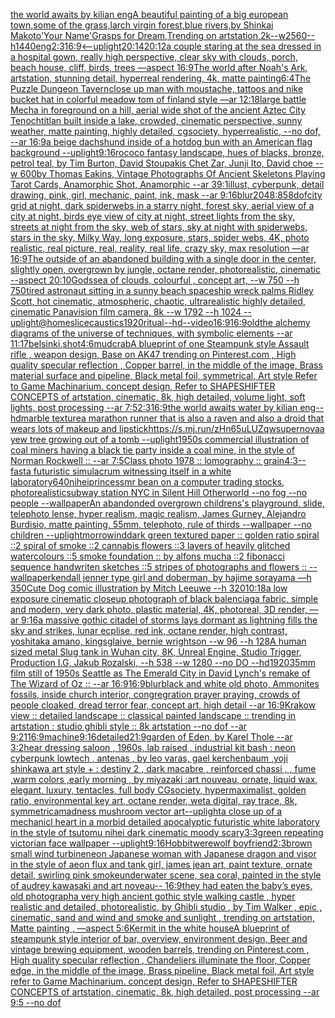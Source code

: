 [the world awaits by kilian eng](https://www.ebank.nz/aiartgenerator?category=the%2520world%2520awaits%2520by%2520kilian%2520eng)[A beautiful painting of a big european town,some of the grass,larch virgin forest,blue rivers,by Shinkai Makoto'Your Name'Grasps for Dream,Trending on artstation,2k--w2560--h1440](https://www.ebank.nz/aiartgenerator?category=A%2520beautiful%2520painting%2520of%2520a%2520big%2520european%2520town%2Csome%2520of%2520the%2520grass%2Clarch%2520virgin%2520forest%2Cblue%2520rivers%2Cby%2520Shinkai%2520Makoto%27Your%2520Name%27Grasps%2520for%2520Dream%2CTrending%2520on%2520artstation%2C2k--w2560--h1440)[eng](https://www.ebank.nz/aiartgenerator?category=eng)[2:3](https://www.ebank.nz/aiartgenerator?category=2%3A3)[16:9](https://www.ebank.nz/aiartgenerator?category=16%3A9)[<--uplight](https://www.ebank.nz/aiartgenerator?category=%3C--uplight)[20:14](https://www.ebank.nz/aiartgenerator?category=20%3A14)[20:12](https://www.ebank.nz/aiartgenerator?category=20%3A12)[a couple staring at the sea dressed in a hospital gown, really high perspective, clear sky with clouds, porch, beach house, cliff, birds, trees —aspect 16:9](https://www.ebank.nz/aiartgenerator?category=a%2520couple%2520staring%2520at%2520the%2520sea%2520dressed%2520in%2520a%2520hospital%2520gown%2C%2520really%2520high%2520perspective%2C%2520clear%2520sky%2520with%2520clouds%2C%2520porch%2C%2520beach%2520house%2C%2520cliff%2C%2520birds%2C%2520trees%2520%E2%80%94aspect%252016%3A9)[The world after Noah's Ark, artstation, stunning detail, hyperreal rendering, 4k, matte painting](https://www.ebank.nz/aiartgenerator?category=The%2520world%2520after%2520Noah%27s%2520Ark%2C%2520artstation%2C%2520stunning%2520detail%2C%2520hyperreal%2520rendering%2C%25204k%2C%2520matte%2520painting)[6:4](https://www.ebank.nz/aiartgenerator?category=6%3A4)[The Puzzle Dungeon Tavern](https://www.ebank.nz/aiartgenerator?category=The%2520Puzzle%2520Dungeon%2520Tavern)[close up man with moustache, tattoos and nike bucket hat in colorful meadow tom of finland style —ar 12:18](https://www.ebank.nz/aiartgenerator?category=close%2520up%2520man%2520with%2520moustache%2C%2520tattoos%2520and%2520nike%2520bucket%2520hat%2520in%2520colorful%2520meadow%2520tom%2520of%2520finland%2520style%2520%E2%80%94ar%252012%3A18)[large battle Mecha in foreground on a hill, aerial wide shot of the ancient Aztec City Tenochtitlan built inside a lake, crowded, cinematic perspective, sunny weather, matte painting, highly detailed, cgsociety, hyperrealistic, --no dof, --ar 16:9](https://www.ebank.nz/aiartgenerator?category=large%2520battle%2520Mecha%2520in%2520foreground%2520on%2520a%2520hill%2C%2520aerial%2520wide%2520shot%2520of%2520the%2520ancient%2520Aztec%2520City%2520Tenochtitlan%2520built%2520inside%2520a%2520lake%2C%2520crowded%2C%2520cinematic%2520perspective%2C%2520sunny%2520weather%2C%2520matte%2520painting%2C%2520highly%2520detailed%2C%2520cgsociety%2C%2520hyperrealistic%2C%2520--no%2520dof%2C%2520--ar%252016%3A9)[a beige dachshund inside of a hotdog bun with an American flag background --uplight](https://www.ebank.nz/aiartgenerator?category=a%2520beige%2520dachshund%2520inside%2520of%2520a%2520hotdog%2520bun%2520with%2520an%2520American%2520flag%2520background%2520--uplight)[9:16](https://www.ebank.nz/aiartgenerator?category=9%3A16)[rococo fantasy landscape, hues of blacks, bronze, petrol teal, by Tim Burton, David Stoupakis Chet Zar, Junji Ito, David choe --w 600](https://www.ebank.nz/aiartgenerator?category=rococo%2520fantasy%2520landscape%2C%2520hues%2520of%2520blacks%2C%2520bronze%2C%2520petrol%2520teal%2C%2520by%2520Tim%2520Burton%2C%2520David%2520Stoupakis%2520Chet%2520Zar%2C%2520Junji%2520Ito%2C%2520David%2520choe%2520--w%2520600)[by Thomas Eakins, Vintage Photographs Of Ancient Skeletons Playing Tarot Cards, Anamorphic Shot, Anamorphic --ar 39:1](https://www.ebank.nz/aiartgenerator?category=by%2520Thomas%2520Eakins%2C%2520Vintage%2520Photographs%2520Of%2520Ancient%2520Skeletons%2520Playing%2520Tarot%2520Cards%2C%2520Anamorphic%2520Shot%2C%2520Anamorphic%2520--ar%252039%3A1)[illust, cyberpunk, detail drawing, pink, girl, mechanic, paint, ink, mask --ar 9:16](https://www.ebank.nz/aiartgenerator?category=illust%2C%2520cyberpunk%2C%2520detail%2520drawing%2C%2520pink%2C%2520girl%2C%2520mechanic%2C%2520paint%2C%2520ink%2C%2520mask%2520--ar%25209%3A16)[blur](https://www.ebank.nz/aiartgenerator?category=blur)[2048:858](https://www.ebank.nz/aiartgenerator?category=2048%3A858)[dof](https://www.ebank.nz/aiartgenerator?category=dof)[city grid at night, dark spiderwebs in a starry night, forest sky, aerial view of a city at night, birds eye view of city at night, street lights from the sky, streets at night from the sky, web of stars, sky at night with spiderwebs, stars in the sky, Milky Way, long exposure, stars, spider webs, 4K, photo realistic, real picture, real, reality, real life, crazy sky, max resolution —ar 16:9](https://www.ebank.nz/aiartgenerator?category=city%2520grid%2520at%2520night%2C%2520dark%2520spiderwebs%2520in%2520a%2520starry%2520night%2C%2520forest%2520sky%2C%2520aerial%2520view%2520of%2520a%2520city%2520at%2520night%2C%2520birds%2520eye%2520view%2520of%2520city%2520at%2520night%2C%2520street%2520lights%2520from%2520the%2520sky%2C%2520streets%2520at%2520night%2520from%2520the%2520sky%2C%2520web%2520of%2520stars%2C%2520sky%2520at%2520night%2520with%2520spiderwebs%2C%2520stars%2520in%2520the%2520sky%2C%2520Milky%2520Way%2C%2520long%2520exposure%2C%2520stars%2C%2520spider%2520webs%2C%25204K%2C%2520photo%2520realistic%2C%2520real%2520picture%2C%2520real%2C%2520reality%2C%2520real%2520life%2C%2520crazy%2520sky%2C%2520max%2520resolution%2520%E2%80%94ar%252016%3A9)[The outside of an abandoned building with a single door in the center, slightly open, overgrown by jungle, octane render, photorealistic, cinematic --aspect 20:10](https://www.ebank.nz/aiartgenerator?category=The%2520outside%2520of%2520an%2520abandoned%2520building%2520with%2520a%2520single%2520door%2520in%2520the%2520center%2C%2520slightly%2520open%2C%2520overgrown%2520by%2520jungle%2C%2520octane%2520render%2C%2520photorealistic%2C%2520cinematic%2520--aspect%252020%3A10)[](https://www.ebank.nz/aiartgenerator?category=)[Gods](https://www.ebank.nz/aiartgenerator?category=Gods)[sea of clouds, colourful , concept art, --w 750 --h 750](https://www.ebank.nz/aiartgenerator?category=sea%2520of%2520clouds%2C%2520colourful%2520%2C%2520concept%2520art%2C%2520--w%2520750%2520--h%2520750)[tired astronaut sitting in a sunny beach spaceship wreck palms Ridley Scott, hot cinematic, atmospheric, chaotic, ultrarealistic highly detailed, cinematic Panavision film camera, 8k --w 1792 --h 1024 --uplight](https://www.ebank.nz/aiartgenerator?category=tired%2520astronaut%2520sitting%2520in%2520a%2520sunny%2520beach%2520spaceship%2520wreck%2520palms%2520Ridley%2520Scott%2C%2520hot%2520cinematic%2C%2520atmospheric%2C%2520chaotic%2C%2520ultrarealistic%2520highly%2520detailed%2C%2520cinematic%2520Panavision%2520film%2520camera%2C%25208k%2520--w%25201792%2520--h%25201024%2520--uplight)[@homeslice](https://www.ebank.nz/aiartgenerator?category=%40homeslice)[caustics](https://www.ebank.nz/aiartgenerator?category=caustics)[1920](https://www.ebank.nz/aiartgenerator?category=1920)[ritual](https://www.ebank.nz/aiartgenerator?category=ritual)[--hd](https://www.ebank.nz/aiartgenerator?category=--hd)[--video](https://www.ebank.nz/aiartgenerator?category=--video)[16:9](https://www.ebank.nz/aiartgenerator?category=16%3A9)[16:9](https://www.ebank.nz/aiartgenerator?category=16%3A9)[old](https://www.ebank.nz/aiartgenerator?category=old)[the alchemy diagrams of the universe of techniques, with symbolic elements --ar 11:17](https://www.ebank.nz/aiartgenerator?category=the%2520alchemy%2520diagrams%2520of%2520the%2520universe%2520of%2520techniques%2C%2520with%2520symbolic%2520elements%2520--ar%252011%3A17)[belsinki,](https://www.ebank.nz/aiartgenerator?category=belsinki%2C)[shot](https://www.ebank.nz/aiartgenerator?category=shot)[4:6](https://www.ebank.nz/aiartgenerator?category=4%3A6)[mudcrab](https://www.ebank.nz/aiartgenerator?category=mudcrab)[A blueprint of one Steampunk style Assault rifle , weapon design, Base on AK47 trending on Pinterest.com , High quality specular reflection ,  Copper  barrel, in the middle of the image, Brass material surface and pipeline,  Black metal foil, symmetrical,  Art style Refer to Game Machinarium.  concept design, Refer to SHAPESHIFTER CONCEPTS  of artstation, cinematic,  8k, high detailed,  volume light,  soft lights,  post processing    --ar 7:5](https://www.ebank.nz/aiartgenerator?category=A%2520blueprint%2520of%2520one%2520Steampunk%2520style%2520Assault%2520rifle%2520%2C%2520weapon%2520design%2C%2520Base%2520on%2520AK47%2520trending%2520on%2520Pinterest.com%2520%2C%2520High%2520quality%2520specular%2520reflection%2520%2C%2520%2520Copper%2520%2520barrel%2C%2520in%2520the%2520middle%2520of%2520the%2520image%2C%2520Brass%2520material%2520surface%2520and%2520pipeline%2C%2520%2520Black%2520metal%2520foil%2C%2520symmetrical%2C%2520%2520Art%2520style%2520Refer%2520to%2520Game%2520Machinarium.%2520%2520concept%2520design%2C%2520Refer%2520to%2520SHAPESHIFTER%2520CONCEPTS%2520%2520of%2520artstation%2C%2520cinematic%2C%2520%25208k%2C%2520high%2520detailed%2C%2520%2520volume%2520light%2C%2520%2520soft%2520lights%2C%2520%2520post%2520processing%2520%2520%2520%2520--ar%25207%3A5)[2:3](https://www.ebank.nz/aiartgenerator?category=2%3A3)[16:9](https://www.ebank.nz/aiartgenerator?category=16%3A9)[the world awaits water by kilian eng](https://www.ebank.nz/aiartgenerator?category=the%2520world%2520awaits%2520water%2520by%2520kilian%2520eng)[--hd](https://www.ebank.nz/aiartgenerator?category=--hd)[marble texture](https://www.ebank.nz/aiartgenerator?category=marble%2520texture)[a marathon runner that is also a raven and also a droid that wears lots of makeup and lipstick](https://www.ebank.nz/aiartgenerator?category=a%2520marathon%2520runner%2520that%2520is%2520also%2520a%2520raven%2520and%2520also%2520a%2520droid%2520that%2520wears%2520lots%2520of%2520makeup%2520and%2520lipstick)[<https://s.mj.run/zHn65uLUZqw>](https://www.ebank.nz/aiartgenerator?category=%3Chttps%3A//s.mj.run/zHn65uLUZqw%3E)[supernova](https://www.ebank.nz/aiartgenerator?category=supernova)[a yew tree growing out of a tomb --uplight](https://www.ebank.nz/aiartgenerator?category=a%2520yew%2520tree%2520growing%2520out%2520of%2520a%2520tomb%2520--uplight)[1950s commercial illustration of coal miners having a black tie party inside a coal mine, in the style of Norman Rockwell :: --ar 7:5](https://www.ebank.nz/aiartgenerator?category=1950s%2520commercial%2520illustration%2520of%2520coal%2520miners%2520having%2520a%2520black%2520tie%2520party%2520inside%2520a%2520coal%2520mine%2C%2520in%2520the%2520style%2520of%2520Norman%2520Rockwell%2520%3A%3A%2520--ar%25207%3A5)[Class photo 1978 :: lomography :: grain](https://www.ebank.nz/aiartgenerator?category=Class%2520photo%25201978%2520%3A%3A%2520lomography%2520%3A%3A%2520grain)[4:3](https://www.ebank.nz/aiartgenerator?category=4%3A3)[--fast](https://www.ebank.nz/aiartgenerator?category=--fast)[a futuristic simulacrum witnessing itself in a white laboratory](https://www.ebank.nz/aiartgenerator?category=a%2520futuristic%2520simulacrum%2520witnessing%2520itself%2520in%2520a%2520white%2520laboratory)[640](https://www.ebank.nz/aiartgenerator?category=640)[nihei](https://www.ebank.nz/aiartgenerator?category=nihei)[princess](https://www.ebank.nz/aiartgenerator?category=princess)[mr bean on a computer trading stocks, photorealistic](https://www.ebank.nz/aiartgenerator?category=mr%2520bean%2520on%2520a%2520computer%2520trading%2520stocks%2C%2520photorealistic)[subway station NYC in Silent Hill Otherworld --no fog --no people --wallpaper](https://www.ebank.nz/aiartgenerator?category=subway%2520station%2520NYC%2520in%2520Silent%2520Hill%2520Otherworld%2520--no%2520fog%2520--no%2520people%2520--wallpaper)[An abandonded overgrown childrens's playground, slide, telephoto lense, hyper realism, magic realism, James Gurney, Alejandro Burdisio, matte painting, 55mm, telephoto, rule of thirds --wallpaper --no children --uplight](https://www.ebank.nz/aiartgenerator?category=An%2520abandonded%2520overgrown%2520childrens%27s%2520playground%2C%2520slide%2C%2520telephoto%2520lense%2C%2520hyper%2520realism%2C%2520magic%2520realism%2C%2520James%2520Gurney%2C%2520Alejandro%2520Burdisio%2C%2520matte%2520painting%2C%252055mm%2C%2520telephoto%2C%2520rule%2520of%2520thirds%2520--wallpaper%2520--no%2520children%2520--uplight)[morrowind](https://www.ebank.nz/aiartgenerator?category=morrowind)[dark green textured paper :: golden ratio spiral ::2 spiral of smoke ::2 cannabis flowers ::3 layers of heavily glitched watercolours ::5 smoke foundation :: by alfons mucha ::2 fibonacci sequence handwriten sketches ::5 stripes of photographs and flowers :: --wallpaper](https://www.ebank.nz/aiartgenerator?category=dark%2520green%2520textured%2520paper%2520%3A%3A%2520golden%2520ratio%2520spiral%2520%3A%3A2%2520spiral%2520of%2520smoke%2520%3A%3A2%2520cannabis%2520flowers%2520%3A%3A3%2520layers%2520of%2520heavily%2520glitched%2520watercolours%2520%3A%3A5%2520smoke%2520foundation%2520%3A%3A%2520by%2520alfons%2520mucha%2520%3A%3A2%2520fibonacci%2520sequence%2520handwriten%2520sketches%2520%3A%3A5%2520stripes%2520of%2520photographs%2520and%2520flowers%2520%3A%3A%2520--wallpaper)[kendall jenner type girl and doberman, by hajime sorayama —h 350](https://www.ebank.nz/aiartgenerator?category=kendall%2520jenner%2520type%2520girl%2520and%2520doberman%2C%2520by%2520hajime%2520sorayama%2520%E2%80%94h%2520350)[Cute Dog comic illustration by Mitch Leeuwe --h 320](https://www.ebank.nz/aiartgenerator?category=Cute%2520Dog%2520comic%2520illustration%2520by%2520Mitch%2520Leeuwe%2520--h%2520320)[10:18](https://www.ebank.nz/aiartgenerator?category=10%3A18)[a low exposure cinematic closeup photograph of black balenciaga fabric, simple and modern, very dark photo, plastic material, 4K, photoreal, 3D render, —ar 9:16](https://www.ebank.nz/aiartgenerator?category=a%2520low%2520exposure%2520cinematic%2520closeup%2520photograph%2520of%2520black%2520balenciaga%2520fabric%2C%2520simple%2520and%2520modern%2C%2520very%2520dark%2520photo%2C%2520plastic%2520material%2C%25204K%2C%2520photoreal%2C%25203D%2520render%2C%2520%E2%80%94ar%25209%3A16)[a massive gothic citadel of storms lays dormant as lightning fills the sky and strikes, lunar ecplise, red ink, octane render, high contrast, yoshitaka amano, kingsglaive, bernie wrightson --w 96 --h 128](https://www.ebank.nz/aiartgenerator?category=a%2520massive%2520gothic%2520citadel%2520of%2520storms%2520lays%2520dormant%2520as%2520lightning%2520fills%2520the%2520sky%2520and%2520strikes%2C%2520lunar%2520ecplise%2C%2520red%2520ink%2C%2520octane%2520render%2C%2520high%2520contrast%2C%2520yoshitaka%2520amano%2C%2520kingsglaive%2C%2520bernie%2520wrightson%2520--w%252096%2520--h%2520128)[A human sized metal Slug tank in Wuhan city, 8K, Unreal Engine, Studio Trigger, Production I.G, Jakub Rozalski, --h 538 --w 1280 --no DO --hd](https://www.ebank.nz/aiartgenerator?category=A%2520human%2520sized%2520metal%2520Slug%2520tank%2520in%2520Wuhan%2520city%2C%25208K%2C%2520Unreal%2520Engine%2C%2520Studio%2520Trigger%2C%2520Production%2520I.G%2C%2520Jakub%2520Rozalski%2C%2520--h%2520538%2520--w%25201280%2520--no%2520DO%2520--hd)[1920](https://www.ebank.nz/aiartgenerator?category=1920)[35mm film still of 1950s Seattle as The Emerald City in David Lynch's remake of The Wizard of Oz :: --ar 16:9](https://www.ebank.nz/aiartgenerator?category=35mm%2520film%2520still%2520of%25201950s%2520Seattle%2520as%2520The%2520Emerald%2520City%2520in%2520David%2520Lynch%27s%2520remake%2520of%2520The%2520Wizard%2520of%2520Oz%2520%3A%3A%2520--ar%252016%3A9)[16:9](https://www.ebank.nz/aiartgenerator?category=16%3A9)[blur](https://www.ebank.nz/aiartgenerator?category=blur)[black and white old photo, Ammonites fossils, inside church interior, congregration prayer praying, crowds of people cloaked, dread terror fear, concept art, high detail --ar 16:9](https://www.ebank.nz/aiartgenerator?category=black%2520and%2520white%2520old%2520photo%2C%2520Ammonites%2520fossils%2C%2520inside%2520church%2520interior%2C%2520congregration%2520prayer%2520praying%2C%2520crowds%2520of%2520people%2520cloaked%2C%2520dread%2520terror%2520fear%2C%2520concept%2520art%2C%2520high%2520detail%2520--ar%252016%3A9)[Krakow view :: detailed landscape :: classical painted landscape :: trending in artstation : studio ghibli style :: 8k artstation --no dof  --ar 9:21](https://www.ebank.nz/aiartgenerator?category=Krakow%2520view%2520%3A%3A%2520detailed%2520landscape%2520%3A%3A%2520classical%2520painted%2520landscape%2520%3A%3A%2520trending%2520in%2520artstation%2520%3A%2520studio%2520ghibli%2520style%2520%3A%3A%25208k%2520artstation%2520--no%2520dof%2520%2520--ar%25209%3A21)[16:9](https://www.ebank.nz/aiartgenerator?category=16%3A9)[machine](https://www.ebank.nz/aiartgenerator?category=machine)[9:16](https://www.ebank.nz/aiartgenerator?category=9%3A16)[detailed](https://www.ebank.nz/aiartgenerator?category=detailed)[21:9](https://www.ebank.nz/aiartgenerator?category=21%3A9)[garden of Eden, by Karel Thole --ar 3:2](https://www.ebank.nz/aiartgenerator?category=garden%2520of%2520Eden%2C%2520by%2520Karel%2520Thole%2520--ar%25203%3A2)[hear dressing saloon , 1960s, lab raised , industrial kit bash : neon cyberpunk lowtech , antenas , by leo varas, gael kerchenbaum ,yoji shinkawa art style + : destiny 2 , dark macabre , reinforced chassi , , fume ,warm colors ,early morning , by miyazaki :art nouveau, ornate, liquid wax, elegant, luxury, tentacles, full body CGsociety, hypermaximalist, golden ratio, environmental key art, octane render, weta digital, ray trace, 8k, symmetrica](https://www.ebank.nz/aiartgenerator?category=hear%2520dressing%2520saloon%2520%2C%25201960s%2C%2520lab%2520raised%2520%2C%2520industrial%2520kit%2520bash%2520%3A%2520neon%2520cyberpunk%2520lowtech%2520%2C%2520antenas%2520%2C%2520by%2520leo%2520varas%2C%2520gael%2520kerchenbaum%2520%2Cyoji%2520shinkawa%2520art%2520style%2520%2B%2520%3A%2520destiny%25202%2520%2C%2520dark%2520macabre%2520%2C%2520reinforced%2520chassi%2520%2C%2520%2C%2520fume%2520%2Cwarm%2520colors%2520%2Cearly%2520morning%2520%2C%2520by%2520miyazaki%2520%3Aart%2520nouveau%2C%2520ornate%2C%2520liquid%2520wax%2C%2520elegant%2C%2520luxury%2C%2520tentacles%2C%2520full%2520body%2520CGsociety%2C%2520hypermaximalist%2C%2520golden%2520ratio%2C%2520environmental%2520key%2520art%2C%2520octane%2520render%2C%2520weta%2520digital%2C%2520ray%2520trace%2C%25208k%2C%2520symmetrica)[madness mushroom vector art](https://www.ebank.nz/aiartgenerator?category=madness%2520mushroom%2520vector%2520art)[--uplight](https://www.ebank.nz/aiartgenerator?category=--uplight)[a close up of a mechanicl heart in a morbid detailed apocalyptic futuristic white laboratory in the style of tsutomu nihei dark cinematic moody scary](https://www.ebank.nz/aiartgenerator?category=a%2520close%2520up%2520of%2520a%2520mechanicl%2520heart%2520in%2520a%2520morbid%2520detailed%2520apocalyptic%2520futuristic%2520white%2520laboratory%2520in%2520the%2520style%2520of%2520tsutomu%2520nihei%2520dark%2520cinematic%2520moody%2520scary)[3:3](https://www.ebank.nz/aiartgenerator?category=3%3A3)[green repeating victorian face wallpaper --uplight](https://www.ebank.nz/aiartgenerator?category=green%2520repeating%2520victorian%2520face%2520wallpaper%2520--uplight)[9:16](https://www.ebank.nz/aiartgenerator?category=9%3A16)[Hobbit](https://www.ebank.nz/aiartgenerator?category=Hobbit)[werewolf boyfriend](https://www.ebank.nz/aiartgenerator?category=werewolf%2520boyfriend)[2:3](https://www.ebank.nz/aiartgenerator?category=2%3A3)[brown small wind turbine](https://www.ebank.nz/aiartgenerator?category=brown%2520small%2520wind%2520turbine)[neon Japanese woman with Japanese dragon and visor in the style of aeon flux and tank girl, james jean art, paint texture, ornate detail, swirling pink smoke](https://www.ebank.nz/aiartgenerator?category=neon%2520Japanese%2520woman%2520with%2520Japanese%2520dragon%2520and%2520visor%2520in%2520the%2520style%2520of%2520aeon%2520flux%2520and%2520tank%2520girl%2C%2520james%2520jean%2520art%2C%2520paint%2520texture%2C%2520ornate%2520detail%2C%2520swirling%2520pink%2520smoke)[underwater scene, sea coral, painted in the style of audrey kawasaki and art noveau-- 16:9](https://www.ebank.nz/aiartgenerator?category=underwater%2520scene%2C%2520sea%2520coral%2C%2520painted%2520in%2520the%2520style%2520of%2520audrey%2520kawasaki%2520and%2520art%2520noveau--%252016%3A9)[they had eaten the baby’s eyes, old photograph](https://www.ebank.nz/aiartgenerator?category=they%2520had%2520eaten%2520the%2520baby%E2%80%99s%2520eyes%2C%2520old%2520photograph)[a very high ancient gothic style walking castle , hyper realistic and detailed, photorealistic, by Ghibli studio , by Tim Walker , epic , cinematic, sand and wind and smoke and sunlight , trending on artstation, Matte painting , —aspect 5:6](https://www.ebank.nz/aiartgenerator?category=a%2520very%2520high%2520ancient%2520gothic%2520style%2520walking%2520castle%2520%2C%2520hyper%2520realistic%2520and%2520detailed%2C%2520photorealistic%2C%2520by%2520Ghibli%2520studio%2520%2C%2520by%2520Tim%2520Walker%2520%2C%2520epic%2520%2C%2520cinematic%2C%2520sand%2520and%2520wind%2520and%2520smoke%2520and%2520sunlight%2520%2C%2520trending%2520on%2520artstation%2C%2520Matte%2520painting%2520%2C%2520%E2%80%94aspect%25205%3A6)[Kermit in the white house](https://www.ebank.nz/aiartgenerator?category=Kermit%2520in%2520the%2520white%2520house)[A blueprint of steampunk style interior of bar,  overview, environment  design,  Beer and vintage brewing equipment, wooden barrels,  trending on Pinterest.com  , High quality specular reflection ,  Chandeliers illuminate the floor, Copper  edge, in the middle of the image, Brass pipeline,  Black metal foil,  Art style refer to Game Machinarium.  concept design, Refer to SHAPESHIFTER CONCEPTS  of artstation, cinematic,  8k, high detailed,  post processing    --ar 9:5   --no dof](https://www.ebank.nz/aiartgenerator?category=A%2520blueprint%2520of%2520steampunk%2520style%2520interior%2520of%2520bar%2C%2520%2520overview%2C%2520environment%2520%2520design%2C%2520%2520Beer%2520and%2520vintage%2520brewing%2520equipment%2C%2520wooden%2520barrels%2C%2520%2520trending%2520on%2520Pinterest.com%2520%2520%2C%2520High%2520quality%2520specular%2520reflection%2520%2C%2520%2520Chandeliers%2520illuminate%2520the%2520floor%2C%2520Copper%2520%2520edge%2C%2520in%2520the%2520middle%2520of%2520the%2520image%2C%2520Brass%2520pipeline%2C%2520%2520Black%2520metal%2520foil%2C%2520%2520Art%2520style%2520refer%2520to%2520Game%2520Machinarium.%2520%2520concept%2520design%2C%2520Refer%2520to%2520SHAPESHIFTER%2520CONCEPTS%2520%2520of%2520artstation%2C%2520cinematic%2C%2520%25208k%2C%2520high%2520detailed%2C%2520%2520post%2520processing%2520%2520%2520%2520--ar%25209%3A5%2520%2520%2520--no%2520dof)